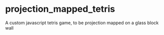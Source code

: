 # projection_mapped_tetris
A custom javascript tetris game, to be projection mapped on a glass block wall

